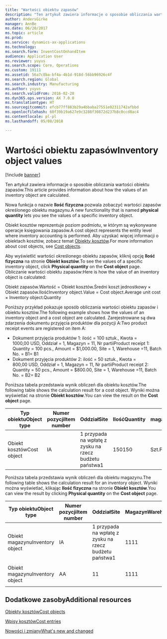 ```yaml
---
title: "Wartości obiektu zapasów"
description: "Ten artykuł zawiera informacje o sposobie obliczania wartości obiektu zapasów."
author: AndersGirke
manager: AnnBe
ms.date: 06/20/2017
ms.topic: article
ms.prod: 
ms.service: dynamics-ax-applications
ms.technology: 
ms.search.form: InventCostOnhandItem
audience: Application User
ms.reviewer: yuyus
ms.search.scope: Core, Operations
ms.custom: 19111
ms.assetid: 56a7c8ba-bf4a-4b1d-918d-56bb96926c4f
ms.search.region: Global
ms.search.industry: Manufacturing
ms.author: yuyus
ms.search.validFrom: 2016-02-28
ms.dyn365.ops.version: AX 7.0.0
ms.translationtype: HT
ms.sourcegitcommit: efcb77ff883b29a4bbaba27551e02311742afbbd
ms.openlocfilehash: 60f39b19a627e9c3288f30872d237b8c0ccd8ac4
ms.contentlocale: pl-pl
ms.lasthandoff: 05/08/2018

---
```


# <a name="inventory-object-values"></a><span data-ttu-id="a0e6b-103">Wartości obiektu zapasów</span><span class="sxs-lookup"><span data-stu-id="a0e6b-103">Inventory object values</span></span>

[!include [banner](../includes/banner.md)]

<span data-ttu-id="a0e6b-104">Ten artykuł zawiera informacje o sposobie obliczania wartości obiektu zapasów.</span><span class="sxs-lookup"><span data-stu-id="a0e6b-104">This article provides information about how the values of an inventory object are calculated.</span></span> 

<span data-ttu-id="a0e6b-105">Nowa funkcja o nazwie **Ilość fizyczna** pozwala zobaczyć wartości zapasów określonego obiektu magazynu.</span><span class="sxs-lookup"><span data-stu-id="a0e6b-105">A new functionality that is named **physical quantity** lets you see the values of a specific inventory object.</span></span> 

<span data-ttu-id="a0e6b-106">Obiekt kosztów reprezentuje poziom podmiotu, w którym są wykonywane operacje księgowania zapasów.</span><span class="sxs-lookup"><span data-stu-id="a0e6b-106">A cost object represents the entity level where inventory accounting is performed.</span></span> <span data-ttu-id="a0e6b-107">Aby uzyskać więcej informacji o obiektach kosztów, zobacz temat [Obiekty kosztów](cost-object.md).</span><span class="sxs-lookup"><span data-stu-id="a0e6b-107">For more information about cost objects, see [Cost objects](cost-object.md).</span></span> 

<span data-ttu-id="a0e6b-108">Aby wyświetlić wartości określonego obiektu zapasów, kliknij opcję **Ilość fizyczna** na stronie **Obiekt kosztów**.</span><span class="sxs-lookup"><span data-stu-id="a0e6b-108">To see the values of a specific inventory object, click **Physical quantity** on the **Cost object** page.</span></span> <span data-ttu-id="a0e6b-109">Obliczanie wartości obiektu zapasów:</span><span class="sxs-lookup"><span data-stu-id="a0e6b-109">Here is how the value of an inventory object is calculated:</span></span> 

<span data-ttu-id="a0e6b-110">Obiekt zapasów.Wartość = Obiekt kosztów.Średni koszt jednostkowy × Obiekt zapasów.Ilość</span><span class="sxs-lookup"><span data-stu-id="a0e6b-110">Inventory object.Value = Cost object.Average unit cost × Inventory object.Quantity</span></span> 

<span data-ttu-id="a0e6b-111">Poniższy przykład pokazuje sposób obliczania wartości obiektu zapasów i obiektu kosztów.</span><span class="sxs-lookup"><span data-stu-id="a0e6b-111">The following example shows how the values of an inventory object and a cost object are calculated.</span></span> <span data-ttu-id="a0e6b-112">Zarejestrowane są dwa zdarzenia dokumentu przyjęcia produktów dla pozycji A:</span><span class="sxs-lookup"><span data-stu-id="a0e6b-112">Two product receipt events are registered on item A:</span></span>

-   <span data-ttu-id="a0e6b-113">Dokument przyjęcia produktów 1: ilość = 100 sztuk., Kwota = 1000,00 USD, Oddział = 1, Magazyn = 11, Nr partii</span><span class="sxs-lookup"><span data-stu-id="a0e6b-113">Product receipt 1: Quantity = 100 pcs., Amount = $1,000.00, Site = 1, Warehouse =11, Batch No.</span></span> <span data-ttu-id="a0e6b-114">= B1</span><span class="sxs-lookup"><span data-stu-id="a0e6b-114">= B1</span></span>
-   <span data-ttu-id="a0e6b-115">Dokument przyjęcia produktów 2: ilość = 50 sztuk., Kwota = 800,00 USD, Oddział = 1, Magazyn = 11, Nr partii</span><span class="sxs-lookup"><span data-stu-id="a0e6b-115">Product receipt 2: Quantity = 50 pcs., Amount = $800.00, Site = 1, Warehouse =11, Batch No.</span></span> <span data-ttu-id="a0e6b-116">= B2</span><span class="sxs-lookup"><span data-stu-id="a0e6b-116">= B2</span></span>

<span data-ttu-id="a0e6b-117">Poniższa tabela przedstawia wynik obliczeń dla obiektu kosztów.</span><span class="sxs-lookup"><span data-stu-id="a0e6b-117">The following table shows the calculation result for a cost object.</span></span> <span data-ttu-id="a0e6b-118">Wyniki można wyświetlać na stronie **Obiekt kosztów**.</span><span class="sxs-lookup"><span data-stu-id="a0e6b-118">You can view the result on the **Cost object** page.</span></span>

<table style="width:100%;">
<colgroup>
<col width="14%" />
<col width="14%" />
<col width="14%" />
<col width="14%" />
<col width="14%" />
<col width="14%" />
<col width="14%" />
</colgroup>
<thead>
<tr class="header">
<th><span data-ttu-id="a0e6b-119">Typ obiektu</span><span class="sxs-lookup"><span data-stu-id="a0e6b-119">Object type</span></span></th>
<th><span data-ttu-id="a0e6b-120">Numer pozycji</span><span class="sxs-lookup"><span data-stu-id="a0e6b-120">Item number</span></span></th>
<th><span data-ttu-id="a0e6b-121">Oddział</span><span class="sxs-lookup"><span data-stu-id="a0e6b-121">Site</span></span></th>
<th><span data-ttu-id="a0e6b-122">Ilość</span><span class="sxs-lookup"><span data-stu-id="a0e6b-122">Quantity</span></span></th>
<th><span data-ttu-id="a0e6b-123">Jednostka magazynowa</span><span class="sxs-lookup"><span data-stu-id="a0e6b-123">Inventory unit</span></span></th>
<th><span data-ttu-id="a0e6b-124">Wartość</span><span class="sxs-lookup"><span data-stu-id="a0e6b-124">Value</span></span></th>
<th><span data-ttu-id="a0e6b-125">Średni koszt jednostkowy</span><span class="sxs-lookup"><span data-stu-id="a0e6b-125">Average unit cost</span></span></th>
</tr>
</thead>
<tbody>
<tr class="odd">
<td><span data-ttu-id="a0e6b-126">Obiekt kosztów</span><span class="sxs-lookup"><span data-stu-id="a0e6b-126">Cost object</span></span></td>
<td><span data-ttu-id="a0e6b-127">I</span><span class="sxs-lookup"><span data-stu-id="a0e6b-127">A</span></span></td>
<td><span data-ttu-id="a0e6b-128">1 przypada na wpłatę z zysku na rzecz budżetu państwa</span><span class="sxs-lookup"><span data-stu-id="a0e6b-128">1</span></span></td>
<td><span data-ttu-id="a0e6b-129">150</span><span class="sxs-lookup"><span data-stu-id="a0e6b-129">150</span></span></td>
<td><span data-ttu-id="a0e6b-130">Szt.</span><span class="sxs-lookup"><span data-stu-id="a0e6b-130">Pcs.</span></span></td>
<td><p><span data-ttu-id="a0e6b-131">1800,00 USD</span><span class="sxs-lookup"><span data-stu-id="a0e6b-131">$1800.00</span></span></p></td>
<td><p><span data-ttu-id="a0e6b-132">12,00 USD</span><span class="sxs-lookup"><span data-stu-id="a0e6b-132">$12.00</span></span></p></td>
</tr>
</tbody>
</table>

<span data-ttu-id="a0e6b-133">Poniższa tabela przedstawia wynik obliczeń dla obiektu magazynu.</span><span class="sxs-lookup"><span data-stu-id="a0e6b-133">The following table shows the calculation result for an inventory object.</span></span> <span data-ttu-id="a0e6b-134">Wyniki można wyświetlać, klikając **Ilość fizyczna** na stronie **Obiekt kosztów**.</span><span class="sxs-lookup"><span data-stu-id="a0e6b-134">You can view the result by clicking **Physical quantity** on the **Cost object** page.</span></span>

<table style="width:100%;">
<colgroup>
<col width="11%" />
<col width="11%" />
<col width="11%" />
<col width="11%" />
<col width="11%" />
<col width="11%" />
<col width="11%" />
<col width="11%" />
<col width="11%" />
</colgroup>
<thead>
<tr class="header">
<th><span data-ttu-id="a0e6b-135">Typ obiektu</span><span class="sxs-lookup"><span data-stu-id="a0e6b-135">Object type</span></span></th>
<th><span data-ttu-id="a0e6b-136">Numer pozycji</span><span class="sxs-lookup"><span data-stu-id="a0e6b-136">Item number</span></span></th>
<th><span data-ttu-id="a0e6b-137">Oddział</span><span class="sxs-lookup"><span data-stu-id="a0e6b-137">Site</span></span></th>
<th><span data-ttu-id="a0e6b-138">Magazyn</span><span class="sxs-lookup"><span data-stu-id="a0e6b-138">Warehouse</span></span></th>
<th><span data-ttu-id="a0e6b-139">Numer partii</span><span class="sxs-lookup"><span data-stu-id="a0e6b-139">Batch No.</span></span></th>
<th><span data-ttu-id="a0e6b-140">Ilość</span><span class="sxs-lookup"><span data-stu-id="a0e6b-140">Quantity</span></span></th>
<th><span data-ttu-id="a0e6b-141">Jednostka magazynowa</span><span class="sxs-lookup"><span data-stu-id="a0e6b-141">Inventory unit</span></span></th>
<th><span data-ttu-id="a0e6b-142">Wartość</span><span class="sxs-lookup"><span data-stu-id="a0e6b-142">Value</span></span></th>
<th><span data-ttu-id="a0e6b-143">Średni koszt jednostkowy</span><span class="sxs-lookup"><span data-stu-id="a0e6b-143">Average unit cost</span></span></th>
</tr>
</thead>
<tbody>
<tr class="odd">
<td><span data-ttu-id="a0e6b-144">Obiekt magazynu</span><span class="sxs-lookup"><span data-stu-id="a0e6b-144">Inventory object</span></span></td>
<td><span data-ttu-id="a0e6b-145">I</span><span class="sxs-lookup"><span data-stu-id="a0e6b-145">A</span></span></td>
<td><span data-ttu-id="a0e6b-146">1 przypada na wpłatę z zysku na rzecz budżetu państwa</span><span class="sxs-lookup"><span data-stu-id="a0e6b-146">1</span></span></td>
<td><span data-ttu-id="a0e6b-147">11</span><span class="sxs-lookup"><span data-stu-id="a0e6b-147">11</span></span></td>
<td><span data-ttu-id="a0e6b-148">B1</span><span class="sxs-lookup"><span data-stu-id="a0e6b-148">B1</span></span></td>
<td><span data-ttu-id="a0e6b-149">100</span><span class="sxs-lookup"><span data-stu-id="a0e6b-149">100</span></span></td>
<td><span data-ttu-id="a0e6b-150">Szt.</span><span class="sxs-lookup"><span data-stu-id="a0e6b-150">Pcs.</span></span></td>
<td><p><span data-ttu-id="a0e6b-151">1200,00 USD</span><span class="sxs-lookup"><span data-stu-id="a0e6b-151">$1200.00</span></span></p></td>
<td><p><span data-ttu-id="a0e6b-152">12,00 USD</span><span class="sxs-lookup"><span data-stu-id="a0e6b-152">$12.00</span></span></p></td>
</tr>
<tr class="even">
<td><span data-ttu-id="a0e6b-153">Obiekt magazynu</span><span class="sxs-lookup"><span data-stu-id="a0e6b-153">Inventory object</span></span></td>
<td><span data-ttu-id="a0e6b-154">A</span><span class="sxs-lookup"><span data-stu-id="a0e6b-154">A</span></span></td>
<td><span data-ttu-id="a0e6b-155">1</span><span class="sxs-lookup"><span data-stu-id="a0e6b-155">1</span></span></td>
<td><span data-ttu-id="a0e6b-156">11</span><span class="sxs-lookup"><span data-stu-id="a0e6b-156">11</span></span></td>
<td><span data-ttu-id="a0e6b-157">B2</span><span class="sxs-lookup"><span data-stu-id="a0e6b-157">B2</span></span></td>
<td><span data-ttu-id="a0e6b-158">50</span><span class="sxs-lookup"><span data-stu-id="a0e6b-158">50</span></span></td>
<td><span data-ttu-id="a0e6b-159">Szt.</span><span class="sxs-lookup"><span data-stu-id="a0e6b-159">Pcs.</span></span></td>
<td><p><span data-ttu-id="a0e6b-160">600,00 USD</span><span class="sxs-lookup"><span data-stu-id="a0e6b-160">$600.00</span></span></p></td>
<td><p><span data-ttu-id="a0e6b-161">12,00 USD</span><span class="sxs-lookup"><span data-stu-id="a0e6b-161">$12.00</span></span></p></td>
</tr>
</tbody>
</table>



<a name="additional-resources"></a><span data-ttu-id="a0e6b-162">Dodatkowe zasoby</span><span class="sxs-lookup"><span data-stu-id="a0e6b-162">Additional resources</span></span>
--------

[<span data-ttu-id="a0e6b-163">Obiekty kosztów</span><span class="sxs-lookup"><span data-stu-id="a0e6b-163">Cost objects</span></span>](cost-object.md)

[<span data-ttu-id="a0e6b-164">Wpisy kosztów</span><span class="sxs-lookup"><span data-stu-id="a0e6b-164">Cost entries</span></span>](cost-entries.md)

[<span data-ttu-id="a0e6b-165">Nowości i zmiany</span><span class="sxs-lookup"><span data-stu-id="a0e6b-165">What's new and changed</span></span>](../../fin-and-ops/get-started/whats-new-changed.md)




